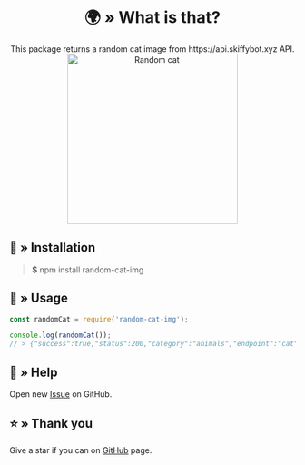 <div align="center">
    <h1>🌍 » What is that?</h1>
    This package returns a random cat image from https://api.skiffybot.xyz API.
    <img src="https://cdn.skiffybot.xyz/images/animals/cat/little-cat-1408118-min.jpg" alt="Random cat" height="300px">
</div>

## 🤔 » Installation
> **$** npm install random-cat-img

## 📝 » Usage
```js
const randomCat = require('random-cat-img');

console.log(randomCat());
// > {"success":true,"status":200,"category":"animals","endpoint":"cat","message":"https://cdn.skiffybot.xyz/images/animals/cat/little-cat-1408118-min.jpg"}
```

## 🤝 » Help
Open new [Issue](https://github.com/sefinek24/random-cat-img/issues/new) on GitHub.

## ⭐ » Thank you
Give a star if you can on [GitHub](https://github.com/sefinek24/random-cat-img) page.